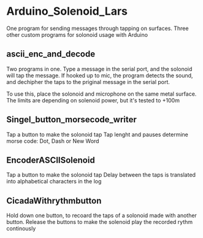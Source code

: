 # Arduino_Solenoid_Lars
 One program for sending messages through tapping on surfaces.
 Three other custom programs for solonoid usage with Arduino

## ascii_enc_and_decode 
Two programs in one. 
Type a message in the serial port, and the solonoid will tap the message.
If hooked up to mic, the program detects the sound, and dechipher the taps to the priginal message in the serial port. 

To use this, place the solonoid and microphone on the same metal surface. 
The limits are depending on solenoid power, but it's tested to +100m

## Singel_button_morsecode_writer
Tap a button to make the solonoid tap
Tap lenght and pauses determine morse code: Dot, Dash or New Word

## EncoderASCIISolenoid
Tap a button to make the solonoid tap
Delay between the taps is translated into alphabetical characters in the log

## CicadaWithrythmbutton
Hold down one button, to recoard the taps of a solonoid made with another button. 
Release the buttons to make the solenoid play the recorded rythm continously
